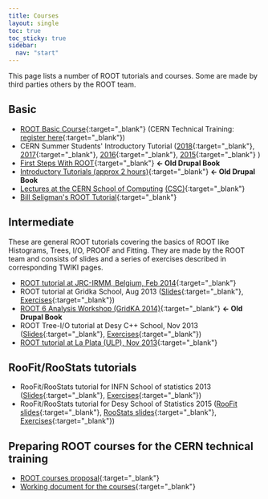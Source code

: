 ```yaml
---
title: Courses
layout: single
toc: true
toc_sticky: true
sidebar:
  nav: "start"
---
```


This page lists a number of ROOT tutorials and courses. Some are made by third parties others by the ROOT team.

## <a id="Basic" name="Basic"></a>Basic

*   [ROOT Basic Course](https://github.com/root-project/training/tree/master/BasicCourse){:target="_blank"} (CERN Technical Training: [register here](https://lms.cern.ch/ekp/servlet/ekp?TX=STRUCTUREDCATALOG&CAT=EKP000000464){:target="_blank"})
*   CERN Summer Students' Introductory Tutorial ([2018](https://indico.cern.ch/event/734958/){:target="_blank"}, [2017](https://indico.cern.ch/event/648140/){:target="_blank"}, [2016](https://indico.cern.ch/event/536772/){:target="_blank"}, [2015](https://indico.cern.ch/event/395198/){:target="_blank"} )
*   [First Steps With ROOT](https://root.cern/d/first-steps-root){:target="_blank"} **← Old Drupal Book**
*   [Introductory Tutorials (approx 2 hours)](https://root.cern/d/introductory-tutorials){:target="_blank"} **← Old Drupal Book**
*   [Lectures at the CERN School of Computing](http://root.cern.ch/download/ROOT_CSC11-Handout.pdf) [(CSC)](http://csc.web.cern.ch/CSC/){:target="_blank"}
*   [Bill Seligman's ROOT Tutorial](http://www.nevis.columbia.edu/~seligman/root-class){:target="_blank"}

## <a id="Intermediate" name="Intermediate"></a>Intermediate

These are general ROOT tutorials covering the basics of ROOT like Histograms, Trees,  I/O, PROOF and Fitting. They are made by the ROOT team and consists of slides and a series of exercises described in corresponding TWIKI pages.

*   [ROOT tutorial at JRC-IRMM, Belgium, Feb 2014](https://twiki.cern.ch/twiki/bin/view/Main/RootIRMMTutorial2013){:target="_blank"}
*   ROOT tutorial at Gridka School, Aug 2013 ([Slides](https://indico.scc.kit.edu/event/26/contributions/1297/){:target="_blank"}, [Exercises](https://twiki.cern.ch/twiki/bin/view/Main/RootGridKaTutorial2013){:target="_blank"})
*   [ROOT 6 Analysis Workshop (GridKA 2014)](https://root.cern/d/root-6-analysis-workshop){:target="_blank"} **← Old Drupal Book**
*   ROOT Tree-I/O tutorial at Desy C++ School,  Nov 2013 ([Slides](https://indico.desy.de/indico/event/8607/session/4/){:target="_blank"}, [Exercises](https://twiki.cern.ch/twiki/bin/view/Main/ROOTDesyTutorial2013){:target="_blank"})
*   [ROOT tutorial at La Plata (ULP), Nov 2013](https://twiki.cern.ch/twiki/bin/view/Main/ROOTLaPlataTutorial){:target="_blank"}

## RooFit/RooStats tutorials

*   RooFit/RooStats tutorial for INFN School of statistics 2013 ([Slides](https://agenda.infn.it/event/5719/contributions/60039/){:target="_blank"}, [Exercises](https://twiki.cern.ch/twiki/bin/view/RooStats/RooStatsTutorialsJune2013){:target="_blank"})
*   RooFit/RooStats tutorial for Desy School of Statistics 2015 ([RooFit slides](https://indico.desy.de/indico/event/11244/){:target="_blank"}, [RooStats slides](https://indico.desy.de/indico/event/11244/){:target="_blank"}, [Exercises](https://twiki.cern.ch/twiki/bin/view/RooStats/RooStatsTutorialsMarch2015){:target="_blank"})

## Preparing ROOT courses for the CERN technical training

*   [ROOT courses proposal](https://root.cern.ch/root-training-proposal){:target="_blank"}
*   [Working document for the courses](https://docs.google.com/spreadsheets/d/16GqoK2BvWGoX7vLgytz02LmJys7u2Mrzhfpdeg6yZGI){:target="_blank"}



